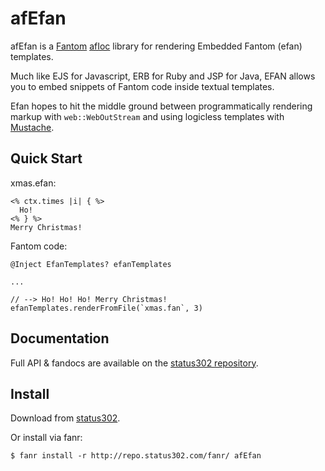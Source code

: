 # afEfan

afEfan is a [Fantom](http://fantom.org/) [afIoc](http://repo.status302.com/doc/afIoc/#overview) library for rendering Embedded Fantom (efan) templates.

Much like EJS for Javascript, ERB for Ruby and JSP for Java, EFAN allows you to embed snippets of Fantom code inside textual templates.

Efan hopes to hit the middle ground between programmatically rendering markup with `web::WebOutStream` and using logicless templates with [Mustache](https://bitbucket.org/xored/mustache/).



## Quick Start

xmas.efan:

    <% ctx.times |i| { %>
      Ho! 
    <% } %>
    Merry Christmas!


Fantom code:

    @Inject EfanTemplates? efanTemplates

    ...

    // --> Ho! Ho! Ho! Merry Christmas!
    efanTemplates.renderFromFile(`xmas.fan`, 3)



## Documentation

Full API & fandocs are available on the [status302 repository](http://repo.status302.com/doc/afEfan/#overview).



## Install

Download from [status302](http://repo.status302.com/browse/afEfan).

Or install via fanr:

    $ fanr install -r http://repo.status302.com/fanr/ afEfan

